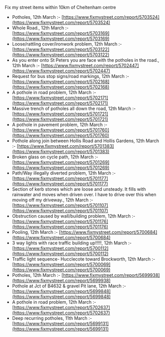 Fix my street items within 10km of Cheltenham centre

<!-- fix_marker starts -->

- Potholes, 12th March :- [https://www.fixmystreet.com/report/5703524](https://www.fixmystreet.com/report/5703524)
- Whole Road., 12th March :- [https://www.fixmystreet.com/report/5703169](https://www.fixmystreet.com/report/5703169)
- Loose/rattling cover/ironwork problem, 12th March :- [https://www.fixmystreet.com/report/5703122](https://www.fixmystreet.com/report/5703122)
- As you enter onto St Peters you are face with the potholes in the road., 12th March :- [https://www.fixmystreet.com/report/5702447](https://www.fixmystreet.com/report/5702447)
- Request for bus stop signs/road markings, 12th March :- [https://www.fixmystreet.com/report/5702168](https://www.fixmystreet.com/report/5702168)
- A pothole in road problem, 12th March :- [https://www.fixmystreet.com/report/5702171](https://www.fixmystreet.com/report/5702171)
- Massive trench of potholes all down the road, 12th March :- [https://www.fixmystreet.com/report/5701721](https://www.fixmystreet.com/report/5701721)
- A pothole in pavement problem, 12th March :- [https://www.fixmystreet.com/report/5701760](https://www.fixmystreet.com/report/5701760)
- Pothole along join between Hollis Road and Hollis Gardens, 12th March :- [https://www.fixmystreet.com/report/5701383](https://www.fixmystreet.com/report/5701383)
- Broken glass on cycle path, 12th March :- [https://www.fixmystreet.com/report/5701269](https://www.fixmystreet.com/report/5701269)
- Path/Way illegally diverted problem, 12th March :- [https://www.fixmystreet.com/report/5701177](https://www.fixmystreet.com/report/5701177)
- Section of kerb stones which are loose and unsteady. It fills with rainwater and moves when driven over. I have to drive over this when moving off my driveway., 12th March :- [https://www.fixmystreet.com/report/5701107](https://www.fixmystreet.com/report/5701107)
- Obstruction caused by wall/building problem, 12th March :- [https://www.fixmystreet.com/report/5701176](https://www.fixmystreet.com/report/5701176)
- Pooling, 12th March :- [https://www.fixmystreet.com/report/5700684](https://www.fixmystreet.com/report/5700684)
- 3 way lights with race traffic building up!!!!!, 12th March :- [https://www.fixmystreet.com/report/5700112](https://www.fixmystreet.com/report/5700112)
- Traffic light sequence- Hucclecote toward Brockworth, 12th March :- [https://www.fixmystreet.com/report/5700069](https://www.fixmystreet.com/report/5700069)
- Potholes, 12th March :- [https://www.fixmystreet.com/report/5699938](https://www.fixmystreet.com/report/5699938)
- Pothole at Jct of B4632 & gravel Pit lane, 12th March :- [https://www.fixmystreet.com/report/5699848](https://www.fixmystreet.com/report/5699848)
- A pothole in road problem, 12th March :- [https://www.fixmystreet.com/report/5702637](https://www.fixmystreet.com/report/5702637)
- Deep recurring potholes, 11th March :- [https://www.fixmystreet.com/report/5699131](https://www.fixmystreet.com/report/5699131)

<!-- fix_marker ends -->
